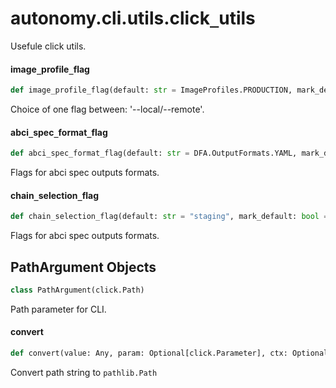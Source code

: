 <a id="autonomy.cli.utils.click_utils"></a>

# autonomy.cli.utils.click`_`utils

Usefule click utils.

<a id="autonomy.cli.utils.click_utils.image_profile_flag"></a>

#### image`_`profile`_`flag

```python
def image_profile_flag(default: str = ImageProfiles.PRODUCTION, mark_default: bool = True) -> Callable
```

Choice of one flag between: '--local/--remote'.

<a id="autonomy.cli.utils.click_utils.abci_spec_format_flag"></a>

#### abci`_`spec`_`format`_`flag

```python
def abci_spec_format_flag(default: str = DFA.OutputFormats.YAML, mark_default: bool = True) -> Callable
```

Flags for abci spec outputs formats.

<a id="autonomy.cli.utils.click_utils.chain_selection_flag"></a>

#### chain`_`selection`_`flag

```python
def chain_selection_flag(default: str = "staging", mark_default: bool = True) -> Callable
```

Flags for abci spec outputs formats.

<a id="autonomy.cli.utils.click_utils.PathArgument"></a>

## PathArgument Objects

```python
class PathArgument(click.Path)
```

Path parameter for CLI.

<a id="autonomy.cli.utils.click_utils.PathArgument.convert"></a>

#### convert

```python
def convert(value: Any, param: Optional[click.Parameter], ctx: Optional[click.Context]) -> Path
```

Convert path string to `pathlib.Path`

